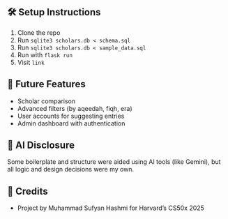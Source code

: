 
## 🛠 Setup Instructions
1. Clone the repo
2. Run `sqlite3 scholars.db < schema.sql`
3. Run `sqlite3 scholars.db < sample_data.sql`
4. Run with `flask run`
5. Visit `link`

## 🚀 Future Features
- Scholar comparison
- Advanced filters (by aqeedah, fiqh, era)
- User accounts for suggesting entries
- Admin dashboard with authentication

## 🤖 AI Disclosure
Some boilerplate and structure were aided using AI tools (like Gemini), but all logic and design decisions were my own.

## 🧠 Credits
- Project by Muhammad Sufyan Hashmi for Harvard’s CS50x 2025
